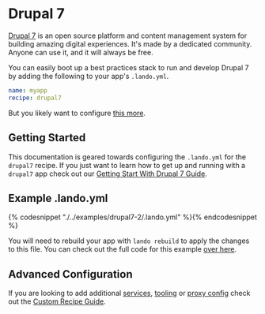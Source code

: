 Drupal 7
========

[Drupal 7](https://www.drupal.org/drupal-7.0) is an open source platform and content management system for building amazing digital experiences. It's made by a dedicated community. Anyone can use it, and it will always be free.

You can easily boot up a best practices stack to run and develop Drupal 7 by adding the following to your app's `.lando.yml`.

```yml
name: myapp
recipe: drupal7
```

But you likely want to configure [this more](#example).

Getting Started
---------------

This documentation is geared towards configuring the `.lando.yml` for the `drupal7` recipe. If you just want to learn how to get up and running with a `drupal7` app check out our [Getting Start With Drupal 7 Guide](./../tutorials/drupal7.md).


Example .lando.yml
------------------

{% codesnippet "./../examples/drupal7-2/.lando.yml" %}{% endcodesnippet %}

You will need to rebuild your app with `lando rebuild` to apply the changes to this file. You can check out the full code for this example [over here](https://github.com/kalabox/lando/tree/master/examples/drupal7-2).

Advanced Configuration
----------------------

If you are looking to add additional [services](./../config/services.md), [tooling](./../config/tooling.md) or [proxy config](./../config/proxy.md) check out the [Custom Recipe Guide](./../tutorials/custom.md).
